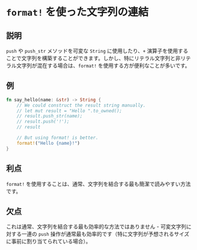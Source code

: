 # `format!` を使った文字列の連結

## 説明

`push` や `push_str` メソッドを可変な `String` に使用したり、`+` 演算子を使用することで文字列を構築することができます。しかし、特にリテラル文字列と非リテラル文字列が混在する場合は、`format!` を使用する方が便利なことが多いです。

## 例

```rust
fn say_hello(name: &str) -> String {
    // We could construct the result string manually.
    // let mut result = "Hello ".to_owned();
    // result.push_str(name);
    // result.push('!');
    // result

    // But using format! is better.
    format!("Hello {name}!")
}
```

## 利点

`format!` を使用することは、通常、文字列を結合する最も簡潔で読みやすい方法です。

## 欠点

これは通常、文字列を結合する最も効率的な方法ではありません - 可変文字列に対する一連の `push` 操作が通常最も効率的です（特に文字列が予想されるサイズに事前に割り当てられている場合）。
